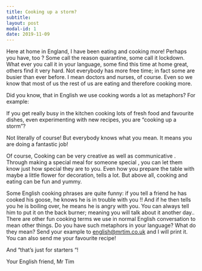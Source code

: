 ```yaml
---
title: Cooking up a storm?
subtitle:
layout: post
modal-id: 1
date: 2019-11-09
---
```


Here at home in England, I have been eating and cooking more! Perhaps you have, too ? Some call the reason quarantine, some call it lockdown. What ever you call it in your language, some find this time at home great, others find it very hard. Not everybody has more free time; in fact some are busier than ever before. I mean doctors and nurses, of course.
Even so we know that most of us the rest of us are eating and therefore cooking more.

Did you know, that in English we use cooking words a lot as metaphors? For example:

If you get really busy in the kitchen cooking lots of fresh food and favourite dishes, even experimenting with new recipes, you are “cooking up a storm”?

Not literally of course! But everybody knows what you mean. It means you are doing a fantastic job!

Of course, Cooking can be very creative as well as communicative . Through making a special meal for someone special , you can let them know just how special they are to you. Even how you prepare the table with maybe a little flower for decoration, tells a lot. But above all, cooking and eating can be fun and yummy.

Some English cooking phrases are quite funny: if you tell a friend he has cooked his goose, he knows he is in trouble with you !! And if he then tells you he is boiling over, he means he is angry with you. You can always tell him to put it on the back burner; meaning you will talk about it another day..
There are other fun cooking terms we use in normal English conversation to mean other things. Do you have such metaphors in your language? What do they mean?
Send your example to english@mrtim.co.uk and I will print it. You can also send me your favourite recipe!

And “that’s just for starters “!

Your English friend,
Mr Tim